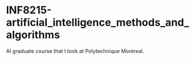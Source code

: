 # INF8215-artificial_intelligence_methods_and_algorithms

AI graduate course that I took at Polytechnique Montreal.
